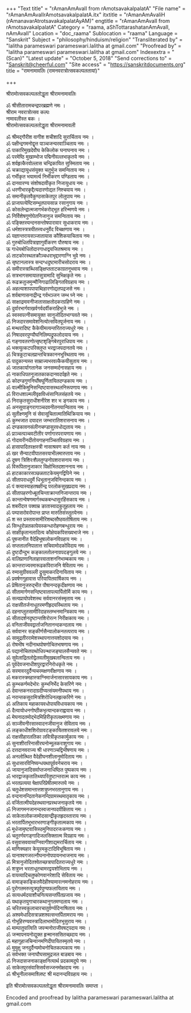+++
"Text title" = "rAmanAmAvalI from rAmotsavakalpalatA"
"File name" = "rAmanAmAvalIrAmotsavakalpalatA.itx"
itxtitle = "rAmanAmAvaliH (rAmanavarAtrotsavakalpalatAyAM)"
engtitle = "rAmanAmAvalI from rAmotsavakalpalatA"
Category = "raama, aShTottarashatanAmAvalI, nAmAvalI"
Location = "doc_raama"
Sublocation = "raama"
Language = "Sanskrit"
Subject = "philosophy/hinduism/religion"
"Transliterated by" = "lalitha parameswari parameswari.lalitha at gmail.com"
"Proofread by" = "lalitha parameswari parameswari.lalitha at gmail.com"
Indexextra = "(Scan)"
"Latest update" = "October 5, 2018"
"Send corrections to" = "Sanskrit@cheerful.com"
"Site access" = "https://sanskritdocuments.org"
title = "रामनामावलिः (रामनवरात्रोत्सवकल्पलतायां)"

+++
  
 श्रीरामोत्सवकल्पलतोद्धृता श्रीरामनामावलिः   
  
ॐ श्रीसीतारामचन्द्रपरब्रह्मणे नमः ।  
श्रीराम नवरात्रोत्सव कल्पः  
नामावलीस्त बकः ।  
श्रीरामोत्सवकल्पलतोद्धृता श्रीरामनामावली  
  
ॐ श्रीमद्गौरीश वागीश शचीशादि सुरार्चिताय नमः ।  
ॐ पक्षीन्द्रगमनोद्वृत्त पाञ्चजन्यरवाञ्चिताय नमः ।  
ॐ पाकारिमुखदेवौघ केकिलोक घनाघनाय नमः ।  
ॐ परमेष्ठि मुखाम्भोज पद्मिनीवल्लभाकृतये नमः ।  
ॐ शर्वहृत्कैरवोल्लास चन्द्रिकायित सुस्मिताय नमः ।  
ॐ चक्राद्यायुधसंयुक्त चतुर्भुज समन्विताय नमः ।  
ॐ गर्भीकृत भयामर्त्य निर्भीकरण पण्डिताय नमः ।  
ॐ दानवारण्य संशोषदावीकृत निजायुधाय नमः ।  
ॐ धरणीभारकृद्दैत्यदारणोद्यत निश्चयाय नमः ।  
ॐ समानीकृतवैकुण्ठसाकेतपुर लोलुपाय नमः ।  
ॐ प्राजापत्येष्टिसम्भूतपायसान्न रसानुगाय नमः ।  
ॐ कोसलेन्द्रात्मजागर्भकरोद्भूत हरिन्मणये नमः ।  
ॐ निर्विशेषगुणोपेतनिजानुज समन्विताय नमः ।  
ॐ पङ्क्तिस्यन्दनसन्तोषपारावार सुधाकराय नमः ।  
ॐ धर्मशास्त्रत्रयीतत्त्वधनुर्वेद विचक्षणाय नमः ।  
ॐ यज्ञान्तरायसञ्जातायास कौशिकयाचिताय नमः ।  
ॐ गुरुबोधितपित्राज्ञागुर्वीकरण पौरुषाय नमः ।  
ऊ गाधेयबोधितोदारगाधाद्वयजितश्रमाय नमः ।  
ॐ ताटकोरस्थलक्रौञ्चधराभृद्दारणाग्नि भुवे नमः ।  
ॐ सृष्टानलास्त्र सन्दग्धदुष्टमारीचसोदराय नमः ।  
ॐ समीरास्त्राब्धिसङ्क्षिप्तताटकाग्रतनूभवाय नमः ।  
ॐ सत्रभागसमायातसुत्रामादि सुभिक्षकृते नमः ।  
ॐ रूढक्रतुजमुन्मौनिगाढालिङ्गितविग्रहाय नमः ।  
ॐ अहल्याशापपापाब्दिहारणोद्यतपद्रजसे नमः ।  
ॐ शर्वबाणासनाद्रीन्द्र गर्वभञ्जन जम्भ घ्ने नमः ।  
ॐ साक्षाद्रमावनीजातासाक्षतोदकरग्रहिणे नमः ।  
ॐ दुर्वारभार्गवाखर्वगर्वदर्वीकराहिभुजे नमः ।  
ॐ स्वस्वपत्नीसमायुक्त सानुजोदितभाग्यवते नमः ।  
ॐ निजदारसमावेशनित्योत्सवितपूर्जनाय नमः ।  
ॐ मन्थरादिष्ट कैकेयीमत्यन्तरितराज्यधुरे नमः ।  
ॐ निषादवरपुण्यौघनिलिम्पद्रुफलोदयाय नमः ।  
ॐ गङ्गावतरणोत्सृष्टशृङ्गिबेरपुराधिपाय नमः ।  
ॐ भक्त्युत्कटपरिक्लुप्त भरद्वाजपदानतये नमः ।  
ॐ चित्रकूटाचलप्रान्तचित्रकाननभूस्थिताय नमः ।  
ॐ पादुकान्यस्त साम्राज्यभरवत्कैकयीसुताय नमः ।  
ॐ जातकार्यागतानेक जनसम्मर्दनासहाय नमः ।  
ॐ नाकाधिपतनूजातकाकदानवदर्पहृते नमः ।  
ॐ कोदण्डगुणनिर्घोषघूर्णितायितदण्डकाय नमः ।  
ॐ वाल्मीकिमुनिसन्दिष्टवासस्थलनिरूपणाय नमः ।  
ॐ विराधशाल्मलीवृक्षविध्वंसानिलसंहतये नमः ।  
ॐ निराकृतसुराधीशनीरेश शर भ ङ्गकाय नमः ।  
ॐ अनसूयाङ्गरागाञ्चदवनीतनयान्विताय नमः ।  
ॐ सुतीक्ष्णमुनि सं सेवासूचितात्मातिथिक्रियाय नमः ।  
ॐ कुम्भजात दयादत्त जम्भारातिशरासनाय नमः ।  
ॐ दण्डकावनसंलीनचण्डासुरवधोद्यताय नमः ।  
ॐ प्राञ्चत्पञ्चवटीतीर पर्णागारपरायणाय नमः ।  
ॐ गोदावरीनदीतोयगाहनाञ्चितविग्रहाय नमः ।  
ॐ हासापादितरक्षस्त्री नासाश्रवण कर्त नाय नमः ।  
ॐ खर सैन्याटवीपातसरयाभीलमारुताय नमः ।  
ॐ दूषण त्रिशिरःशैलतुण्डनोग्रशरासनाय नमः ।  
ॐ विरूपितानुजाकार विक्षोभितदशाननाय नमः ।  
ॐ हाटकाकारसञ्छन्नताटकेयमृगद्विपिने नमः ।  
ॐ सीतापराधदुर्मे धिभूतानुजविनिन्दकाय नमः ।  
ॐ पं क्त्यास्याहतषक्षीन्द्र परलोकसुखप्रदाय नमः ।  
ॐ सीतापहरणोध्बूतचिन्ताक्रान्तनिजान्तराय नमः ।  
ॐ कान्तान्वेषणमार्गस्थकबन्धासुरहिंसकाय नमः ।  
ॐ शबरीदत्त पक्वाम्र ङातास्वादकुतूहलाय नमः ।  
ॐ पम्पासरोवरोपान्त प्राप्त मारुतिसंस्तुतयेनमः ।  
ॐ श स्त प्रस्तावसामीरिशब्दसौष्ठवतोषिताय नमः ।  
ॐ सिन्धुरोन्नतकापेयस्कन्धारोहणबन्धुराय नमः ।  
ॐ साक्षीकृतानलादित्य कौक्षेयकपिसख्यभाजे नमः ।  
ॐ पूषजानीत वैदेहिभूषालोकनविग्रहाय नमः ।  
ॐ सप्ततालनिपातात्त सचिवामोदकोविदाय नमः ।  
ॐ दुष्टदौन्दुभ कङ्कालतोलनाग्रपदङ्गुलये नमः ।  
ॐ वालिप्राणानिलाहारवाताशननिभाम्बकाय नमः ।  
ॐ कान्तराज्यरमारूढकपिराजनि षेविताय नमः ।  
ॐ रुमासुग्रीववल्ली द्रुसुमाकरदिनायिताय नमः ।  
ॐ प्रवर्षणगुहावास परियापितवार्षिकाय नमः ।  
ॐ प्रेषितानुजरुद्भीत पौषानन्दकृदीक्षणाय नमः ।  
ॐ सीतामार्गणसन्दिष्टवातापत्यार्पितोर्मि काय नमः ।  
ॐ सत्यप्रायोपवेशस्थ सर्ववानरसंस्मृताय नमः ।  
ॐ राक्षसीतर्जनाधूतरमणीहृदयस्थिताय नमः ।  
ॐ दहनाप्लुतसामीरिदाहस्तम्भनमान्त्रिकाय नमः ।  
ॐ सीतादर्शनदृष्टान्तशिरोरत्न निरीक्षकाय नमः ।  
ॐ वनिताजीववद्वार्ताजनितानन्दकन्दलाय नमः ।  
ॐ सर्ववानर सङ्कीर्णसैन्यालोकनतत्पराय नमः ।  
ॐ सामुद्रतीररामेशस्थापनात्तयशोदयाय नमः ।  
ॐ रोषभीष नदीनाथपोषणोचितभाषणाय नमः ।  
ॐ पद्यानोचितपाथोधिपन्थाजङ्घालसैन्यवते नमः ।  
ॐ सुवेलाद्रितलोद्वेलवलीमुखबलान्विताय नमः ।  
ॐ पूर्वदेवजनाधीशपुरद्वारनिरोधकृते नमः ।  
ॐ सरमावरदुर्दैन्यचरमक्षणवीक्षणाय नमः ।  
ॐ मकरास्त्रमहास्त्राग्निमार्जनासारसायकाय नमः ।  
ॐ कुम्भकर्णमदेभोरः कुम्भनिर्भेद केसरिणे नमः ।  
ॐ देवान्तकनरादाग्रदीप्यत्संयमनीपथाय नमः ।  
ॐ नरान्तकसुरामित्रशिरोधिनलहृत्करिणे नमः ।  
ॐ अतिकाय महाकायवधोपायविधायकाय नमः ।  
ॐ दैत्यायोधनगोष्ठीकभृत्यान्दकराह्वयाय नमः ।  
ॐ मेघनादतमोद्भेदमिहिरीकृतलक्ष्मणाय नमः ।  
ॐ सञ्जीवनीरसास्वादनजीवानुज सेविताय नमः ।  
ॐ लङ्काधीशशिरोग्रावटङ्कायितशरावलये नमः ।  
ॐ राक्षसीहारलतिका लवित्रीकृतकार्मुकाय नमः ।  
ॐ सुनाशीरारिनासीरघनोन्मूलकराशुगाय नमः ।  
ॐ दत्तदानवराज्य श्री धारणाञ्चद्विभीषणाय नमः ।  
ॐ अनलोत्थित वैदेहीघनशीलानुमोदिताय नमः ।  
ॐ सुधासारविनिष्यन्धयथापूर्ववनेचराय नमः ।  
ॐ जायानुजादिसर्वाप्तजनाधिष्ठित पुष्पकाय नमः ।  
ॐ भारद्वाजकृतातिथ्यपरितुष्टान्तरात्म काय नमः ।  
ॐ भरतप्रत्यया षेक्षापरिप्रेषीतमारुतये नमः ।  
ॐ चतुर्धशसमान्तात्तशत्रुघ्नभरतानुगाय नमः ।  
ॐ वन्दनानन्दितानेकनन्दिग्रामस्थमातृकाय नमः ।  
ॐ वर्जितात्मीयदेहस्थवानप्रस्थजनाकृतये नमः ।  
ॐ निजागमनजानन्दस्वजानपदवीक्षिताय नमः ।  
ॐ साकेतालोकजामोदसान्द्रीकृतहृदस्ताराय नमः ।  
ॐ भरतार्पितभूभारभरणाङ्गीकृतात्मकाय नमः ।  
ॐ मूर्धजामृष्टवासिस्ठमुनिपादरजःकणाय नमः ।  
ॐ चतुरर्णवगङ्गादिजलसिक्तात्म विग्रहाय नमः ।  
ॐ वसुवासववाय्वग्निवागीशाद्यमरार्चिताय नमः ।  
ॐ माणिक्यहार केयूरमकुटादिविभूषिताय नमः ।  
ॐ यानाश्वगजरत्नौघनानोपपायनभाजनाय नमः ।  
ॐ मित्रानुजोदितश्वेतच्छत्रापादितराज्यधुरे नमः ।  
ॐ शत्रुघ्न भरताधूतचामरद्वयशोभिताय नमः ।  
ॐ वायव्यादिचतुष्कोणवानरेशादि सेविताय नमः ।  
ॐ वामाङ्काङ्कितवैदेहीश्यामारत्नमनोहराय नमः ।  
ॐ पुरोगतमरुत्पुत्रपूर्वपुण्यफलायिताय नमः ।  
ॐ सत्यधर्मदयाशौचनित्यसन्तर्पितप्रजाय नमः ।  
ॐ यथाकृतयुगाचारकथानुगतमण्दलाय नमः ।  
ॐ चरितस्वकुलाचारचातुर्वर्ण्यदिनाश्रिताय नमः ।  
ॐ अश्वमेधादिसत्रान्नशश्वत्सन्तर्पितामराय नमः ।  
ॐ गोभूहिरण्यवस्त्रादिलाभामोदितभूसुराय नमः ।  
ॐ माम्पातुपात्विति जपन्मनोराजीवषट्पदाय नमः ।  
ॐ जन्मापनयनोद्युक्त हृन्मानससितच्छदाय नमः ।  
ॐ महागुहाजचिन्वानमणिदीपायितस्मृतये नमः ।  
ॐ मुमुक्षु जनदुर्दैन्यमोचनोचितकल्पकाय नमः ।  
ॐ सर्वभक्त जनाघौघसामुद्रजल बाडबाय नमः ।  
ॐ निजदासजनाकाङ्क्षनित्यार्थ प्रदकामदुघे नमः ।  
ॐ साकेतपुरसंवासिसर्वसज्जनमोक्षदाय नमः ।  
ॐ श्रीभूनीलासमाश्लिष्ट श्री मदानन्दविग्रहाय नमः ।  
  
इति श्रीरामोत्सवकल्पलतोद्धृता श्रीरामनामावलिः समाप्ता ।  
  
Encoded and proofread by lalitha parameswari parameswari.lalitha at gmail.com  
  
